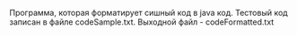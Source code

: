 ﻿Программа, которая форматирует сишный код в java код.
Тестовый код записан в файле codeSample.txt.
Выходной файл - codeFormatted.txt
